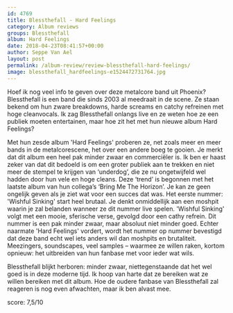 ```yaml
---
id: 4769
title: Blessthefall - Hard Feelings
category: Album reviews
groups: Blessthefall
album: Hard Feelings
date: 2018-04-23T08:41:57+00:00
author: Seppe Van Ael
layout: post
permalink: /album-review/review-blessthefall-hard-feelings/
image: blessthefall_hardfeelings-e1524472731764.jpg
---
```

Hoef ik nog veel info te geven over deze metalcore band uit Phoenix? Blessthefall is een band die sinds 2003 al meedraait in de scene. Ze staan bekend om hun zware breakdowns, harde screams en catchy refreinen met hoge cleanvocals. Ik zag Blessthefall onlangs live en ze weten hoe ze een publiek moeten entertainen, maar hoe zit het met hun nieuwe album Hard Feelings?

Met hun zesde album 'Hard Feelings' proberen ze, net zoals meer en meer bands in de metalcorescene, het over een andere boeg te gooien. Je merkt dat dit album een heel pak minder zwaar en commerciëler is. Ik ben er haast zeker van dat dit bedoeld is om een groter publiek aan te trekken en niet meer de stempel te krijgen van ‘underdog’, die ze nu ongetwijfeld wel hadden door hun vele en hoge cleans. Deze ‘trend’ is begonnen met het laatste album van hun collega’s ‘Bring Me The Horizon’. Je kan ze geen ongelijk geven als je ziet wat voor een succes dat was. Het eerste nummer: 'Wishful Sinking' start heel brutaal. Je denkt onmiddellijk aan een moshpit waarin je zal belanden wanneer ze dit nummer live spelen. 'Wishful Sinking' volgt met een mooie, sferische verse, gevolgd door een cathy refrein. Dit nummer is een pak minder zwaar, maar absoluut niet minder goed. Echter naarmate 'Hard Feelings' vordert, wordt het nummer op nummer bevestigd dat deze band echt wel iets anders wil dan moshpits en brutaliteit. Meezingers, soundscapes, veel samples – waarmee ze willen raken, kortom opnieuw: het uitbreiden van hun fanbase met voor ieder wat wils.

Blessthefall blijkt herboren: minder zwaar, niettegenstaande dat het wel goed is in deze moderne tijd. Ik hoop van harte dat ze bereiken wat ze willen bereiken met dit album. Hoe de oudere fanbase van Blessthefall zal reageren is nog even afwachten, maar ik ben alvast mee.

score: 7,5/10

&nbsp;